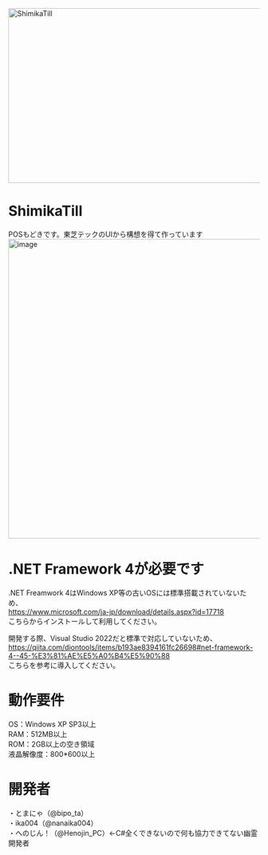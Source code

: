<img width="1280" height="350" alt="ShimikaTill" src="https://github.com/user-attachments/assets/499ba525-0d7d-4766-aa4b-cc10f945b2e7" />

# ShimikaTill
POSもどきです。東芝テックのUIから構想を得て作っています
<img width="800" height="600" alt="image" src="https://github.com/user-attachments/assets/74e0c136-6553-4c55-b7da-64c9ac03d387" />
# .NET Framework 4が必要です
.NET Freamwork 4はWindows XP等の古いOSには標準搭載されていないため、<br>
https://www.microsoft.com/ja-jp/download/details.aspx?id=17718<br>
こちらからインストールして利用してください。

開発する際、Visual Studio 2022だと標準で対応していないため、<br>
https://qiita.com/diontools/items/b193ae8394161fc26698#net-framework-4--45-%E3%81%AE%E5%A0%B4%E5%90%88<br>
こちらを参考に導入してください。

# 動作要件
OS：Windows XP SP3以上<br>
RAM：512MB以上<br>
ROM：2GB以上の空き領域<br>
液晶解像度：800*600以上<br>


# 開発者
・とまにゃ（@bipo_ta）<br>
・ika004（@nanaika004）<br>
・へのじん！（@Henojin_PC）←C#全くできないので何も協力できてない幽霊開発者
